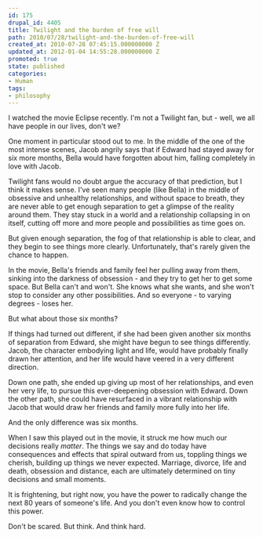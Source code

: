 ```yaml
---
id: 175
drupal_id: 4405
title: Twilight and the burden of free will
path: 2010/07/28/twilight-and-the-burden-of-free-will
created_at: 2010-07-28 07:45:15.000000000 Z
updated_at: 2012-01-04 14:55:28.000000000 Z
promoted: true
state: published
categories:
- Human
tags:
- philosophy
---
```

I watched the movie Eclipse recently. I'm not a Twilight fan, but - well, we all have people in our lives, don't we?

One moment in particular stood out to me. In the middle of the one of the most intense scenes, Jacob angrily says that if Edward had stayed away for six more months, Bella would have forgotten about him, falling completely in love with Jacob.

Twilight fans would no doubt argue the accuracy of that prediction, but I think it makes sense. I've seen many people (like Bella) in the middle of obsessive and unhealthy relationships, and without space to breath, they are never able to get enough separation to get a glimpse of the reality around them. They stay stuck in a world and a relationship collapsing in on itself, cutting off more and more people and possibilities as time goes on.

But given enough separation, the fog of that relationship is able to clear, and they begin to see things more clearly. Unfortunately, that's rarely given the chance to happen.

In the movie, Bella's friends and family feel her pulling away from them, sinking into the darkness of obsession - and they try to get her to get some space. But Bella can't and won't. She knows what she wants, and she won't stop to consider any other possibilities. And so everyone - to varying degrees - loses her.

But what about those six months?

If things had turned out different, if she had been given another six months of separation from Edward, she might have begun to see things differently. Jacob, the character embodying light and life, would have probably finally drawn her attention, and her life would have veered in a very different direction.

Down one path, she ended up giving up most of her relationships, and even her very life, to pursue this ever-deepening obsession with Edward. Down the other path, she could have resurfaced in a vibrant relationship with Jacob that would draw her friends and family more fully into her life.

And the only difference was six months.

When I saw this played out in the movie, it struck me how much our decisions really <em>matter</em>. The things we say and do today have consequences and effects that spiral outward from us, toppling things we cherish, building up things we never expected. Marriage, divorce, life and death, obsession and distance, each are ultimately determined on tiny decisions and small moments.

It is frightening, but right now, you have the power to radically change the next 80 years of someone's life. And you don't even know how to control this power.

Don't be scared. But think. And think hard.

